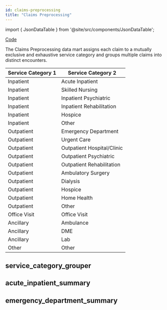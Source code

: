 ```yaml
---
id: claims-preprocessing
title: "Claims Preprocessing"
---
```


import { JsonDataTable } from '@site/src/components/JsonDataTable';

[Code](https://github.com/tuva-health/tuva/tree/main/models/claims_preprocessing)

The Claims Preprocessing data mart assigns each claim to a mutually exclusive and exhaustive service category and groups multiple claims into distinct encounters.

| **Service Category 1** | **Service Category 2** |
| --- | --- |
| Inpatient | Acute Inpatient |
| Inpatient | Skilled Nursing |
| Inpatient | Inpatient Psychiatric |
| Inpatient | Inpatient Rehabilitation |
| Inpatient | Hospice |
| Inpatient | Other |
| Outpatient | Emergency Department |
| Outpatient | Urgent Care |
| Outpatient | Outpatient Hospital/Clinic |
| Outpatient | Outpatient Psychiatric |
| Outpatient | Outpatient Rehabilitation |
| Outpatient | Ambulatory Surgery |
| Outpatient | Dialysis |
| Outpatient | Hospice |
| Outpatient | Home Health |
| Outpatient | Other |
| Office Visit | Office Visit |
| Ancillary | Ambulance |
| Ancillary | DME |
| Ancillary | Lab |
| Other | Other |

## service_category_grouper

<JsonDataTable jsonPath="nodes.model\.the_tuva_project\.service_category__service_category_grouper.columns" />

## acute_inpatient_summary

<JsonDataTable  jsonPath="nodes.model\.the_tuva_project\.acute_inpatient__summary.columns" />

## emergency_department_summary

<JsonDataTable  jsonPath="nodes.model\.the_tuva_project\.emergency_department__summary.columns" />